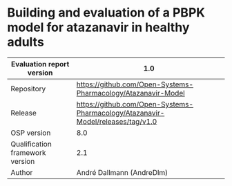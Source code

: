 # Building and evaluation of a PBPK model for atazanavir in healthy adults





| Evaluation report version       | 1.0                                                          |
| ------------------------------- | ------------------------------------------------------------ |
| Repository                      | https://github.com/Open-Systems-Pharmacology/Atazanavir-Model |
| Release                         | https://github.com/Open-Systems-Pharmacology/Atazanavir-Model/releases/tag/v1.0                                                          |
| OSP version                     | 8.0                                                          |
| Qualification framework version | 2.1                                                          |
| Author                          | André Dallmann (AndreDlm)                                    |

